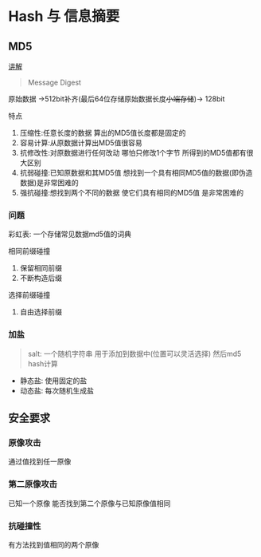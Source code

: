 # Hash 与 信息摘要

## MD5

[讲解](https://www.bilibili.com/video/BV1S541127qR)

> Message Digest

原始数据 ->512bit补齐(最后64位存储原始数据长度~~小端存储~~)-> 128bit

特点
1. 压缩性:任意长度的数据 算出的MD5值长度都是固定的
2. 容易计算:从原数据计算出MD5值很容易
3. 抗修改性:对原数据进行任何改动 哪怕只修改1个字节 所得到的MD5值都有很大区别
4. 抗弱碰撞:已知原数据和其MD5值 想找到一个具有相同MD5值的数据(即伪造数据)是非常困难的
5. 强抗碰撞:想找到两个不同的数据 使它们具有相同的MD5值 是非常困难的

### 问题

彩虹表: 一个存储常见数据md5值的词典

相同前缀碰撞
1. 保留相同前缀
2. 不断构造后缀

选择前缀碰撞
1. 自由选择前缀

### 加盐

> salt: 一个随机字符串 用于添加到数据中(位置可以灵活选择) 然后md5 hash计算

- 静态盐: 使用固定的盐
- 动态盐: 每次随机生成盐

## 安全要求

### 原像攻击

通过值找到任一原像

### 第二原像攻击

已知一个原像 能否找到第二个原像与已知原像值相同

### 抗碰撞性

有方法找到值相同的两个原像
